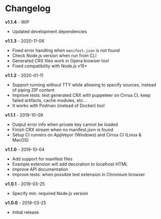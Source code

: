 Changelog
=========

**v1.1.4** - WIP

- Updated development dependencies

**v1.1.3** - 2020-11-06

- Fixed error handling when `manifest.json` is not found
- Check Node.js version when run from CLI
- Generated CRX files work in Opera browser too!
- Fixed compatibility with Node.js v15+

**v1.1.2** - 2020-01-11

- Support running without TTY while allowing to specify sources, instead of piping ZIP content
- Improve tests: test generated CRX with puppeteer on Cirrus CI, keep failed artifacts, cache modules, etc...
- It works with Podman (instead of Docker) too!

**v1.1.1** - 2019-10-09

- Output error info when private key cannot be loaded
- Finish CRX stream when no manifest.json is found
- Setup CI runners on AppVeyor (Windows) and Cirrus CI (Linux & MacOS)

**v1.1.0** - 2019-10-04

- Add support for manifest files
- Example extension will add decoration to localhost HTML
- Improve API documentation
- Improve tests: when possible test extension in Chromium browser

**v1.0.1** - 2019-03-25

- Specify min. required Node.js version

**v1.0.0** - 2019-03-25

- Initial release

